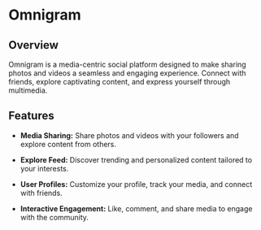 # Omnigram

## Overview
Omnigram is a media-centric social platform designed to make sharing photos and videos a seamless and engaging experience. Connect with friends, explore captivating content, and express yourself through multimedia.

## Features
- **Media Sharing:** Share photos and videos with your followers and explore content from others.

- **Explore Feed:** Discover trending and personalized content tailored to your interests.

- **User Profiles:** Customize your profile, track your media, and connect with friends.

- **Interactive Engagement:** Like, comment, and share media to engage with the community.
